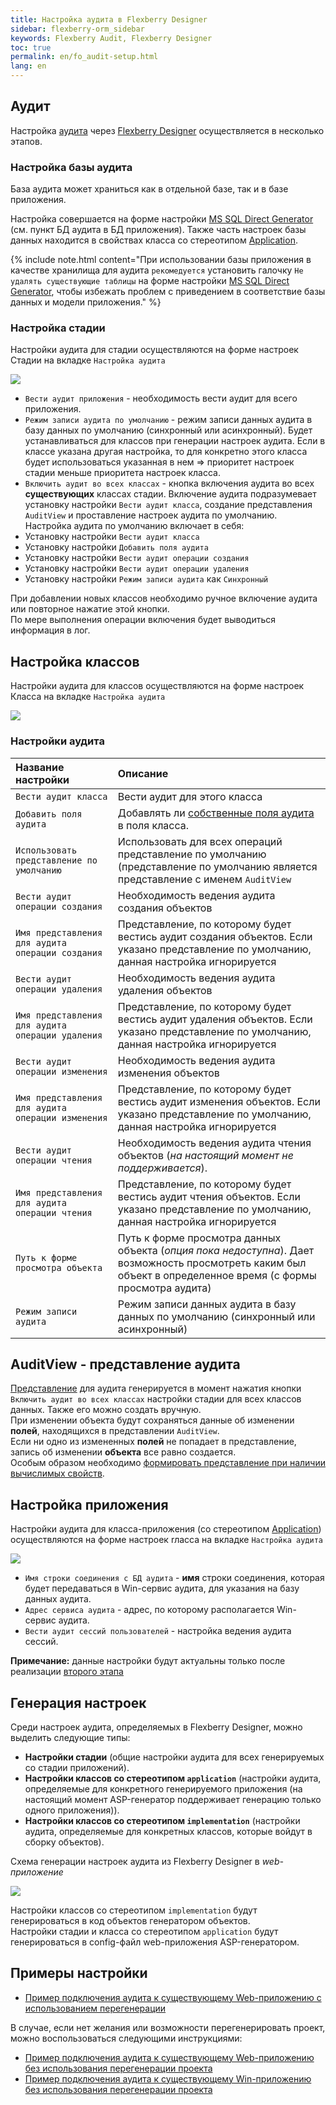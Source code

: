 ```yaml
---
title: Настройка аудита в Flexberry Designer
sidebar: flexberry-orm_sidebar
keywords: Flexberry Audit, Flexberry Designer
toc: true
permalink: en/fo_audit-setup.html
lang: en
---
```


## Аудит

Настройка [аудита](fa_audit-web.html) через [Flexberry Designer](fd_landing_page.html) осуществляется в несколько этапов.

### Настройка базы аудита

База аудита может храниться как в отдельной базе, так и в базе приложения.

Настройка совершается на форме настройки [MS SQL Direct Generator](fd_configure-ms-sql-generator.html) (см. пункт БД аудита в БД приложения). Также часть настроек базы данных находится в свойствах класса со стереотипом [Application](fd_application.html).

{% include note.html content="При использовании базы приложения в качестве хранилища для аудита `рекомедуется` установить галочку `Не удалять существующие таблицы` на форме настройки [MS SQL Direct Generator](fd_configure-ms-sql-generator.html), чтобы избежать проблем с приведением в соответствие базы данных и модели приложения." %}

### Настройка стадии

Настройки аудита для стадии осуществляются на форме настроек Стадии на вкладке `Настройка аудита`

![](/images/pages/products/flexberry-orm/audit/audit-settings-stady.png)

* `Вести аудит приложения` - необходимость вести аудит для всего приложения.
* `Режим записи аудита по умолчанию` - режим записи данных аудита в базу данных по умолчанию (синхронный или асинхронный). Будет устанавливаться для классов при генерации настроек аудита. Если в классе указана другая настройка, то для конкретно этого класса будет использоваться указанная в нем => приоритет настроек стадии меньше приоритета настроек класса.
* `Включить аудит во всех классах` - кнопка включения аудита во всех **существующих** классах стадии. Включение аудита подразумевает установку настройки `Вести аудит класса`, создание представления `AuditView` и проставление настроек аудита по умолчанию.  
Настройка аудита по умолчанию включает в себя:
* Установку настройки `Вести аудит класса`
* Установку настройки `Добавить поля аудита`
* Установку настройки `Вести аудит операции создания`
* Установку настройки `Вести аудит операции удаления`
* Установку настройки `Режим записи аудита` как `Синхронный`

При добавлении новых классов необходимо ручное включение аудита или повторное нажатие этой кнопки.  
По мере выполнения операции включения будет выводиться информация в лог.

## Настройка классов

Настройки аудита для классов осуществляются на форме настроек Класса на вкладке `Настройка аудита`

![](/images/pages/products/flexberry-orm/audit/audit-settings-class.png)

### Настройки аудита

Название настройки | Описание
:-----------------------------|:---------------------------------------------------
`Вести аудит класса` | Вести аудит для этого класса
`Добавить поля аудита` | Добавлять ли [собственные поля аудита](efs_flexberry-audit-object-fields.html) в поля класса. 
`Использовать представление по умолчанию` | Использовать для всех операций представление по умолчанию (представление по умолчанию является представление с именем `AuditView`
`Вести аудит операции создания` | Необходимость ведения аудита создания объектов
`Имя представления для аудита операции создания` | Представление, по которому будет вестись аудит создания объектов. Если указано представление по умолчанию, данная настройка игнорируется
`Вести аудит операции удаления` | Необходимость ведения аудита удаления объектов
`Имя представления для аудита операции удаления` | Представление, по которому будет вестись аудит удаления объектов. Если указано представление по умолчанию, данная настройка игнорируется
`Вести аудит операции изменения` | Необходимость ведения аудита изменения объектов
`Имя представления для аудита операции изменения` | Представление, по которому будет вестись аудит изменения объектов. Если указано представление по умолчанию, данная настройка игнорируется
`Вести аудит операции чтения` | Необходимость ведения аудита чтения объектов (*на настоящий момент не поддерживается*).
`Имя представления для аудита операции чтения` | Представление, по которому будет вестись аудит чтения объектов. Если указано представление по умолчанию, данная настройка игнорируется
`Путь к форме просмотра объекта` | Путь к форме просмотра данных объекта (*опция пока недоступна*). Дает возможность просмотреть каким был объект в определенное время (с формы просмотра аудита)
`Режим записи аудита` | Режим записи данных аудита в базу данных по умолчанию (синхронный или асинхронный)

## AuditView - представление аудита

[Представление](fd_view-definition.html) для аудита генерируется в момент нажатия кнопки `Включить аудит во всех классах` настройки стадии для всех классов данных. Также его можно создать вручную.  
При изменении объекта будут сохраняться данные об изменении **полей**, находящихся в представлении `AuditView`.  
Если ни одно из измененных **полей** не попадает в представление, запись об изменении **объекта** все равно создается.  
Особым образом необходимо [формировать представление при наличии вычислимых свойств](efs_not-stored-properties-and-audit.html).

## Настройка приложения

Настройки аудита для класса-приложения (со стереотипом [Application](fd_application.html)) осуществляются на форме настроек rласса на вкладке `Настройка аудита`

![](/images/pages/products/flexberry-orm/audit/audit-app-settings.png)

* `Имя строки соединения с БД аудита` - **имя** строки соединения, которая будет передаваться в Win-сервис аудита, для указания на базу данных аудита.  
* `Адрес сервиса аудита` - адрес, по которому располагается Win-сервис аудита.  
* `Вести аудит сессий пользователей` - настройка ведения аудита сессий.  

**Примечание:** данные настройки будут актуальны только после реализации [второго этапа](devprocess_audit-stages.html)

## Генерация настроек

Среди настроек аудита, определяемых в Flexberry Designer, можно выделить следующие типы:
* **Настройки стадии** (общие настройки аудита для всех генерируемых со стадии приложений).
* **Настройки классов со стереотипом `application`** (настройки аудита, определяемые для конкретного генерируемого приложения (на настоящий момент ASP-генератор поддерживает генерацию только одного приложения)).
* **Настройки классов со стереотипом `implementation`** (настройки аудита, определяемые для конкретных классов, которые войдут в сборку объектов).

Схема генерации настроек аудита из Flexberry Designer в *web-приложение*

![](/images/pages/products/flexberry-orm/audit/audit-setting-generate.png)

Настройки классов со стереотипом `implementation` будут генерироваться в код объектов генератором объектов.  
Настройки стадии и класса со стереотипом `application` будут генерироваться в config-файл web-приложения ASP-генератором.

## Примеры настройки

* [Пример подключения аудита к существующему Web-приложению с использованием перегенерации](fa_audit-web-example.html)

В случае, если нет желания или возможности перегенерировать проект, можно воспользоваться следующими инструкциями:
* [Пример подключения аудита к существующему Web-приложению без использования перегенерации проекта](fa_audit-web-example-manual.html)
* [Пример подключения аудита к существующему Win-приложению без использования перегенерации проекта](efs_audit-win-example-manual.html)
